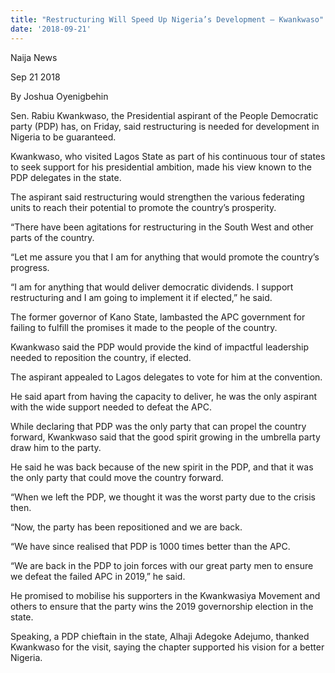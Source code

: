 ```yaml
---
title: "Restructuring Will Speed Up Nigeria’s Development – Kwankwaso"
date: '2018-09-21'
---
```

Naija News

Sep 21 2018

By Joshua Oyenigbehin

Sen. Rabiu Kwankwaso, the Presidential aspirant of the People Democratic party (PDP) has, on Friday, said restructuring is needed for development in Nigeria to be guaranteed.

Kwankwaso, who visited Lagos State as part of his continuous tour of states to seek support for his presidential ambition, made his view known to the PDP delegates in the state.

The aspirant said restructuring would strengthen the various federating units to reach their potential to promote the country’s prosperity.

“There have been agitations for restructuring in the South West and other parts of the country.

“Let me assure you that I am for anything that would promote the country’s progress.

“I am for anything that would deliver democratic dividends. I support restructuring and I am going to implement it if elected,” he said.

The former governor of Kano State, lambasted the APC government for failing to fulfill the promises it made to the people of the country.

Kwankwaso said the PDP would provide the kind of impactful leadership needed to reposition the country, if elected.

The aspirant appealed to Lagos delegates to vote for him at the convention.

He said apart from having the capacity to deliver, he was the only aspirant with the wide support needed to defeat the APC.

While declaring that PDP was the only party that can propel the country forward, Kwankwaso said that the good spirit growing in the umbrella party draw him to the party.

He said he was back because of the new spirit in the PDP, and that it was the only party that could move the country forward.

“When we left the PDP, we thought it was the worst party due to the crisis then.

“Now, the party has been repositioned and we are back.

“We have since realised that PDP is 1000 times better than the APC.

“We are back in the PDP to join forces with our great party men to ensure we defeat the failed APC in 2019,” he said.

He promised to mobilise his supporters in the Kwankwasiya Movement and others to ensure that the party wins the 2019 governorship election in the state.

Speaking, a PDP chieftain in the state, Alhaji Adegoke Adejumo, thanked Kwankwaso for the visit, saying the chapter supported his vision for a better Nigeria.


